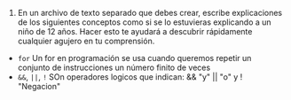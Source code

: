 1. En un archivo de texto separado que debes crear, escribe explicaciones de los siguientes conceptos como si se lo estuvieras explicando a un niño de 12 años. Hacer esto te ayudará a descubrir rápidamente cualquier agujero en tu comprensión.

* `for`
Un for en programación se usa cuando queremos repetir un conjunto de instrucciones un número finito de veces
* `&&`, `||`, `!`
SOn operadores logicos que indican: && "y" || "o" y ! "Negacion"